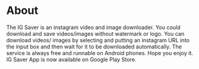 # About
The IG Saver is an instagram video and image downloader.
You could download and save videos/images without watermark or logo. You can download videos/ images by selecting and putting an instagram URL into the input box and then wait for it to be downloaded automatically. The service is always free and runnable on Android phones. Hope you enjoy it.
IG Saver App is now available on Google Play Store.
